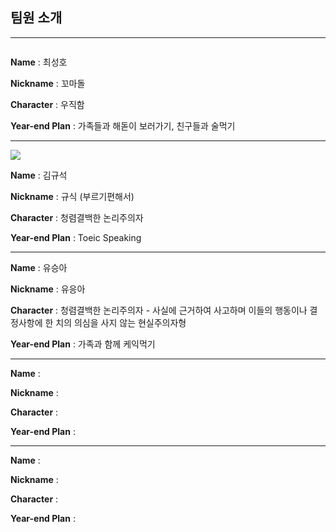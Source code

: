 ## 팀원 소개

---

<img src="">

**Name** : 최성호

**Nickname** : 꼬마돌

**Character** : 우직함

**Year-end Plan** : 가족들과 해돋이 보러가기, 친구들과 술먹기

---

<img src="https://github.com/SeungahYoo/SSAFY_seoul_5_SIMON/blob/master/gyuseok.PNG?raw=true">

**Name** : 김규석

**Nickname** : 규식 (부르기편해서)

**Character** : 청렴결백한 논리주의자

**Year-end Plan** : Toeic Speaking



---



**Name** : 유승아

**Nickname** : 유응아

**Character** : 청렴결백한 논리주의자 - 사실에 근거하여 사고하며 이들의 행동이나 결정사항에 한 치의 의심을 사지 않는 현실주의자형

**Year-end Plan** : 가족과 함께 케익먹기

---



**Name** : 

**Nickname** : 

**Character** : 

**Year-end Plan** : 

---

**Name** : 

**Nickname** : 

**Character** : 

**Year-end Plan** : 